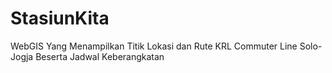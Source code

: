 # StasiunKita
WebGIS Yang Menampilkan Titik Lokasi dan Rute KRL Commuter Line Solo-Jogja Beserta Jadwal Keberangkatan
